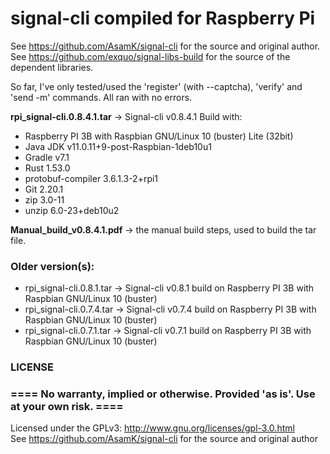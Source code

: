 # signal-cli compiled for Raspberry Pi
See https://github.com/AsamK/signal-cli for the source and original author.
See https://github.com/exquo/signal-libs-build for the source of the dependent libraries.

So far, I've only tested/used the 'register' (with --captcha), 'verify' and 'send -m' commands.
All ran with no errors.

**rpi_signal-cli.0.8.4.1.tar**  -> Signal-cli v0.8.4.1
Build with:
- Raspberry PI 3B with Raspbian GNU/Linux 10 (buster) Lite (32bit)
- Java JDK v11.0.11+9-post-Raspbian-1deb10u1
- Gradle v7.1
- Rust  1.53.0
- protobuf-compiler 3.6.1.3-2+rpi1
- Git 2.20.1
- zip 3.0-11
- unzip 6.0-23+deb10u2

**Manual_build_v0.8.4.1.pdf** -> the manual build steps, used to build the tar file.

### Older version(s):
- rpi_signal-cli.0.8.1.tar -> Signal-cli v0.8.1 build on Raspberry PI 3B with Raspbian GNU/Linux 10 (buster)
- rpi_signal-cli.0.7.4.tar -> Signal-cli v0.7.4 build on Raspberry PI 3B with Raspbian GNU/Linux 10 (buster)
- rpi_signal-cli.0.7.1.tar -> Signal-cli v0.7.1 build on Raspberry PI 3B with Raspbian GNU/Linux 10 (buster)


### LICENSE
### ==== No warranty, implied or otherwise. Provided 'as is'. Use at your own risk. ====
Licensed under the GPLv3: http://www.gnu.org/licenses/gpl-3.0.html<br>
See https://github.com/AsamK/signal-cli for the source and original author
